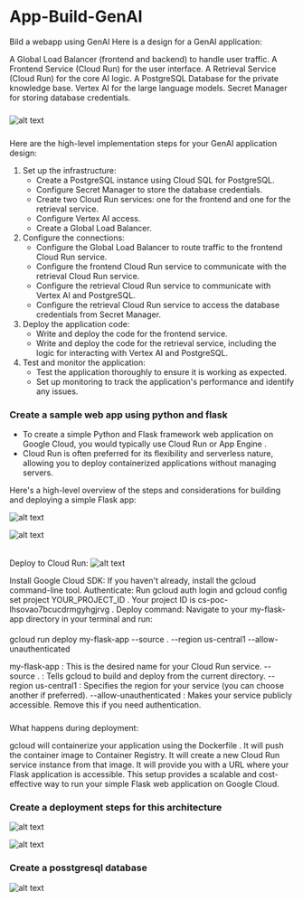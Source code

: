 # App-Build-GenAI
Bild a webapp using GenAI
Here is a design for a GenAI application:

A Global Load Balancer (frontend and backend) to handle user traffic.
A Frontend Service (Cloud Run) for the user interface.
A Retrieval Service (Cloud Run) for the core AI logic.
A PostgreSQL Database for the private knowledge base.
Vertex AI for the large language models.
Secret Manager for storing database credentials.

#####
![alt text](image.png)
#####
Here are the high-level implementation steps for your GenAI application design:

1. Set up the infrastructure:
    -   Create a PostgreSQL instance using Cloud SQL for PostgreSQL.
    -   Configure Secret Manager to store the database credentials.
    -   Create two Cloud Run services: one for the frontend and one for the      retrieval service.
    -   Configure Vertex AI access.
   -   Create a Global Load Balancer.
2.  Configure the connections:
    -   Configure the Global Load Balancer to route traffic to the frontend Cloud Run service.
    -   Configure the frontend Cloud Run service to communicate with the retrieval Cloud Run service.
    -   Configure the retrieval Cloud Run service to communicate with Vertex AI and PostgreSQL.
    -   Configure the retrieval Cloud Run service to access the database credentials from Secret Manager.
3.  Deploy the application code:
    -   Write and deploy the code for the frontend service.
    -   Write and deploy the code for the retrieval service, including the logic for interacting with Vertex AI and PostgreSQL.
4.  Test and monitor the application:
    -   Test the application thoroughly to ensure it is working as expected.
    -   Set up monitoring to track the application's performance and identify any issues.
####
### Create a sample web app using python and flask ####
-   To create a simple Python and Flask framework web application on Google Cloud, you would typically use Cloud Run or App Engine . 
-   Cloud Run is often preferred for its flexibility and serverless nature, allowing you to deploy containerized applications without managing servers.

Here's a high-level overview of the steps and considerations for building and deploying a simple Flask app:


![alt text](image-5.png)


![alt text](image-6.png)

######

Deploy to Cloud Run:
![alt text](image-7.png)

Install Google Cloud SDK: If you haven't already, install the gcloud command-line tool.
Authenticate: Run gcloud auth login and gcloud config set project YOUR_PROJECT_ID . Your project ID is cs-poc-lhsovao7bcucdrmgyhgjrvg .
Deploy command: Navigate to your my-flask-app directory in your terminal and run:

####
gcloud run deploy my-flask-app --source . --region us-central1 --allow-unauthenticated

my-flask-app : This is the desired name for your Cloud Run service.
--source . : Tells gcloud to build and deploy from the current directory.
--region us-central1 : Specifies the region for your service (you can choose another if preferred).
--allow-unauthenticated : Makes your service publicly accessible. Remove this if you need authentication.
#####

What happens during deployment:

gcloud will containerize your application using the Dockerfile .
It will push the container image to Container Registry.
It will create a new Cloud Run service instance from that image.
It will provide you with a URL where your Flask application is accessible.
This setup provides a scalable and cost-effective way to run your simple Flask web application on Google Cloud.

#####

### Create a deployment steps for this architecture ####
![alt text](image-2.png)


![alt text](image-3.png)

### Create a posstgresql database ###


![alt text](image-4.png)
#####